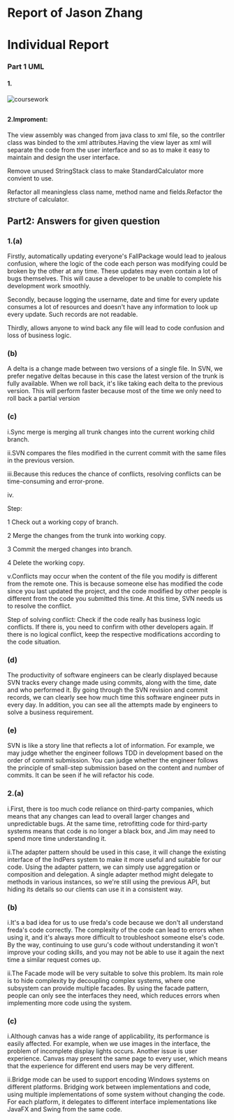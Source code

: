 # Report of Jason Zhang

# Individual Report

### Part 1 UML

#### 1.



![coursework](../../../../Desktop/coursework.jpeg)

## 

#### 2.Improment:

The view assembly was changed from java class to xml file,  so the contrller class was binded to the xml attributes.Having the view layer as xml will separate the code from the user interface and so as to make it easy to maintain and design the user interface.

Remove unused StringStack class to make StandardCalculator more convient to use.

Refactor all meaningless class name, method name and fields.Refactor the strcture of calculator.




## Part2: Answers for given question

### 1.(a) 

Firstly, automatically updating everyone's FallPackage would lead to jealous confusion, where the logic of the code each person was modifying could be broken by the other at any time. These updates may even contain a lot of bugs themselves. This will cause a developer to be unable to complete his development work smoothly.

Secondly, because logging the username, date and time for every update consumes a lot of resources and doesn't have any information to look up every update. Such records are not readable.

Thirdly, allows anyone to wind back any file will lead to code confusion and loss of business logic.

### (b)

A delta is a change made between two versions of a single file. In SVN, we prefer negative deltas because in this case the latest version of the trunk is fully available. When we roll back, it's like taking each delta to the previous version. This will perform faster because most of the time we only need to roll back a partial version

### (c)

i.Sync merge is merging all trunk changes into the current working child branch.

ii.SVN compares the files modified in the current commit with the same files in the previous version.

iii.Because this reduces the chance of conflicts, resolving conflicts can be time-consuming and error-prone.

iv. 

Step:

1 Check out a working copy of branch.

2 Merge the changes from the trunk into working copy. 

3 Commit the merged changes into branch.

4 Delete the working copy.

v.Conflicts may occur when the content of the file you modify is different from the remote one. This is because someone else has modified the code since you last updated the project, and the code modified by other people is different from the code you submitted this time. At this time, SVN needs us to resolve the conflict.

Step of solving conflict: Check if the code really has business logic conflicts. If there is, you need to confirm with other developers again. If there is no logical conflict, keep the respective modifications according to the code situation.

### (d)

The productivity of software engineers can be clearly displayed because SVN tracks every change made using commits, along with the time, date and who performed it. By going through the SVN revision and commit records, we can clearly see how much time this software engineer puts in every day. In addition, you can see all the attempts made by engineers to solve a business requirement.

### (e)

SVN is like a story line that reflects a lot of information. For example, we may judge whether the engineer follows TDD in development based on the order of commit submission. You can judge whether the engineer follows the principle of small-step submission based on the content and number of commits. It can be seen if he will refactor his code.



### 2.(a)

i.First, there is too much code reliance on third-party companies, which means that any changes can lead to overall larger changes and unpredictable bugs. At the same time, retrofitting code for third-party systems means that code is no longer a black box, and Jim may need to spend more time understanding it. 

ii.The adapter pattern should be used in this case, it will change the existing interface of the IndPers system to make it more useful and suitable for our code. Using the adapter pattern, we can simply use aggregation or composition and delegation. A single adapter method might delegate to methods in various instances, so we're still using the previous API, but hiding its details so our clients can use it in a consistent way.

### (b)

i.It's a bad idea for us to use freda's code because we don't all understand freda's code correctly. The complexity of the code can lead to errors when using it, and it's always more difficult to troubleshoot someone else's code. By the way, continuing to use guru's code without understanding it won't improve your coding skills, and you may not be able to use it again the next time a similar request comes up.


ii.The Facade mode will be very suitable to solve this problem. Its main role is to hide complexity by decoupling complex systems, where one subsystem can provide multiple facades. By using the facade pattern, people can only see the interfaces they need, which reduces errors when implementing more code using the system.

### (c)

i.Although canvas has a wide range of applicability, its performance is easily affected. For example, when we use images in the interface, the problem of incomplete display lights occurs. Another issue is user experience. Canvas may present the same page to every user, which means that the experience for different end users may be very different.


ii.Bridge mode can be used to support encoding Windows systems on different platforms. Bridging work between implementations and code, using multiple implementations of some system without changing the code. For each platform, it delegates to different interface implementations like JavaFX and Swing from the same code.

## 





### 

